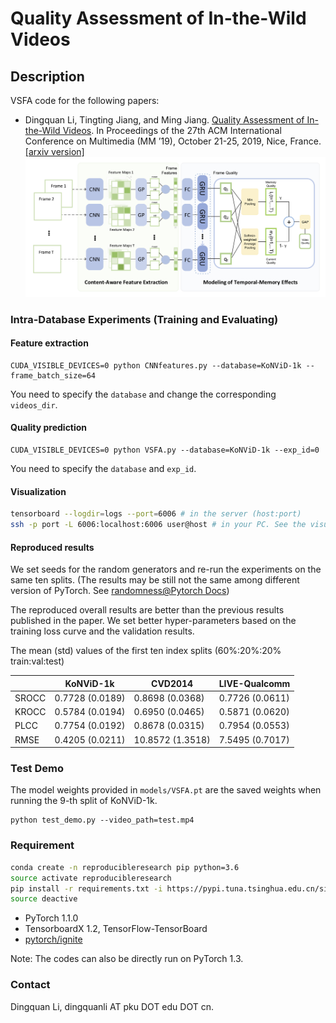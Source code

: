 # Quality Assessment of In-the-Wild Videos
## Description
VSFA code for the following papers:

- Dingquan Li, Tingting Jiang, and Ming Jiang. [Quality Assessment of In-the-Wild Videos](https://dl.acm.org/citation.cfm?doid=3343031.3351028). In Proceedings of the 27th ACM International Conference on Multimedia (MM ’19), October 21-25, 2019, Nice, France. [[arxiv version]](https://arxiv.org/abs/1908.00375)
![Framework](Framework.jpg)

### Intra-Database Experiments (Training and Evaluating)
#### Feature extraction

```
CUDA_VISIBLE_DEVICES=0 python CNNfeatures.py --database=KoNViD-1k --frame_batch_size=64
```

You need to specify the `database` and change the corresponding `videos_dir`.

#### Quality prediction

```
CUDA_VISIBLE_DEVICES=0 python VSFA.py --database=KoNViD-1k --exp_id=0
```

You need to specify the `database` and `exp_id`.

#### Visualization
```bash
tensorboard --logdir=logs --port=6006 # in the server (host:port)
ssh -p port -L 6006:localhost:6006 user@host # in your PC. See the visualization in your PC
```

#### Reproduced results
We set seeds for the random generators and re-run the experiments on the same ten splits.
(The results may be still not the same among different version of PyTorch. See [randomness@Pytorch Docs](https://pytorch.org/docs/stable/notes/randomness.html))

The reproduced overall results are better than the previous results published in the paper.
We set better hyper-parameters based on the training loss curve and the validation results.

The mean (std) values of the first ten index splits (60%:20%:20% train:val:test)

|       | KoNViD-1k | CVD2014 | LIVE-Qualcomm |
| ----  |    ----   |   ----  |      ----     |
| SROCC | 0.7728 (0.0189) | 0.8698 (0.0368) | 0.7726 (0.0611) |
| KROCC | 0.5784 (0.0194) | 0.6950 (0.0465) | 0.5871 (0.0620) | 
| PLCC  | 0.7754 (0.0192) | 0.8678 (0.0315) | 0.7954 (0.0553) |
| RMSE  | 0.4205 (0.0211) | 10.8572 (1.3518)| 7.5495 (0.7017) |

### Test Demo

The model weights provided in `models/VSFA.pt` are the saved weights when running the 9-th split of KoNViD-1k.
```
python test_demo.py --video_path=test.mp4
```

### Requirement
```bash
conda create -n reproducibleresearch pip python=3.6
source activate reproducibleresearch
pip install -r requirements.txt -i https://pypi.tuna.tsinghua.edu.cn/simple
source deactive
```
- PyTorch 1.1.0
- TensorboardX 1.2, TensorFlow-TensorBoard
- [pytorch/ignite](https://github.com/pytorch/ignite)

Note: The codes can also be directly run on PyTorch 1.3.

### Contact
Dingquan Li, dingquanli AT pku DOT edu DOT cn.